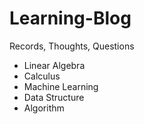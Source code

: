 # Learning-Blog
Records, Thoughts, Questions

- Linear Algebra
- Calculus
- Machine Learning
- Data Structure
- Algorithm
